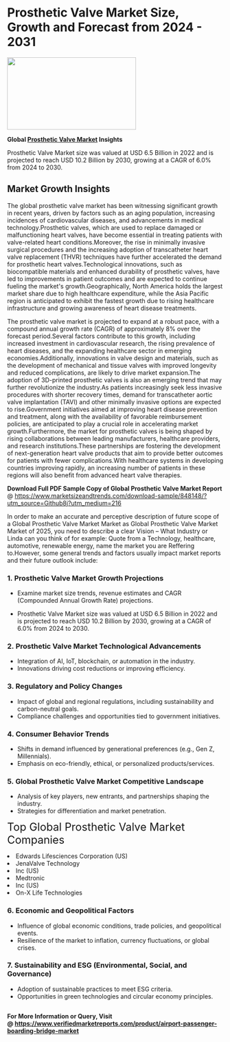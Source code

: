 <H1>Prosthetic Valve Market Size, Growth and Forecast from 2024 - 2031</H1><img class="aligncenter size-medium wp-image-584254" src="https://thirdeyenews.in/wp-content/uploads/2024/09/Global-Market-Research-300x168.jpeg" alt="" width="300" height="168" /><p><strong>Global&nbsp;<a href="https://www.marketsizeandtrends.com/download-sample/848148/?utm_source=Github8j?utm_medium=216">Prosthetic Valve Market</a> Insights</strong></p><p>Prosthetic Valve Market size was valued at USD 6.5 Billion in 2022 and is projected to reach USD 10.2 Billion by 2030, growing at a CAGR of 6.0% from 2024 to 2030.</p><p><h2>Market Growth Insights</h2> <p>The global prosthetic valve market has been witnessing significant growth in recent years, driven by factors such as an aging population, increasing incidences of cardiovascular diseases, and advancements in medical technology.Prosthetic valves, which are used to replace damaged or malfunctioning heart valves, have become essential in treating patients with valve-related heart conditions.Moreover, the rise in minimally invasive surgical procedures and the increasing adoption of transcatheter heart valve replacement (THVR) techniques have further accelerated the demand for prosthetic heart valves.Technological innovations, such as biocompatible materials and enhanced durability of prosthetic valves, have led to improvements in patient outcomes and are expected to continue fueling the market's growth.Geographically, North America holds the largest market share due to high healthcare expenditure, while the Asia Pacific region is anticipated to exhibit the fastest growth due to rising healthcare infrastructure and growing awareness of heart disease treatments.</p> <p>The prosthetic valve market is projected to expand at a robust pace, with a compound annual growth rate (CAGR) of approximately 8% over the forecast period.Several factors contribute to this growth, including increased investment in cardiovascular research, the rising prevalence of heart diseases, and the expanding healthcare sector in emerging economies.Additionally, innovations in valve design and materials, such as the development of mechanical and tissue valves with improved longevity and reduced complications, are likely to drive market expansion.The adoption of 3D-printed prosthetic valves is also an emerging trend that may further revolutionize the industry.As patients increasingly seek less invasive procedures with shorter recovery times, demand for transcatheter aortic valve implantation (TAVI) and other minimally invasive options are expected to rise.Government initiatives aimed at improving heart disease prevention and treatment, along with the availability of favorable reimbursement policies, are anticipated to play a crucial role in accelerating market growth.Furthermore, the market for prosthetic valves is being shaped by rising collaborations between leading manufacturers, healthcare providers, and research institutions.These partnerships are fostering the development of next-generation heart valve products that aim to provide better outcomes for patients with fewer complications.With healthcare systems in developing countries improving rapidly, an increasing number of patients in these regions will also benefit from advanced heart valve therapies.<p><span class=""><strong>Download Full PDF Sample Copy of Global Prosthetic Valve Market Report</strong> @ <a href="https://www.marketsizeandtrends.com/download-sample/848148/?utm_source=Github8j?utm_medium=216" target="_blank">https://www.marketsizeandtrends.com/download-sample/848148/?utm_source=Github8j?utm_medium=216</a></span></p><p>In order to make an accurate and perceptive description of future scope of a Global&nbsp;Prosthetic Valve Market Market as Global&nbsp;Prosthetic Valve Market Market of 2025, you need to describe a clear Vision &ndash; What Industry or Linda can you think of for example: Quote from a Technology, healthcare, automotive, renewable energy, name the market you are Reffering to.However, some general trends and factors usually impact market reports and their future outlook include:</p><h3>1.&nbsp;<strong>Prosthetic Valve Market Growth Projections</strong></h3><ul><li>Examine market size trends, revenue estimates and CAGR (Compounded Annual Growth Rate) projections.</li><li><p>Prosthetic Valve Market size was valued at USD 6.5 Billion in 2022 and is projected to reach USD 10.2 Billion by 2030, growing at a CAGR of 6.0% from 2024 to 2030.</p></li></ul><h3>2.&nbsp;<strong>Prosthetic Valve Market Technological Advancements</strong></h3><ul><li>Integration of AI, IoT, blockchain, or automation in the industry.</li><li>Innovations driving cost reductions or improving efficiency.</li></ul><h3>3.&nbsp;<strong>Regulatory and Policy Changes</strong></h3><ul><li>Impact of global and regional regulations, including sustainability and carbon-neutral goals.</li><li>Compliance challenges and opportunities tied to government initiatives.</li></ul><h3>4.&nbsp;<strong>Consumer Behavior Trends</strong></h3><ul><li>Shifts in demand influenced by generational preferences (e.g., Gen Z, Millennials).</li><li>Emphasis on eco-friendly, ethical, or personalized products/services.</li></ul><h3>5.&nbsp;<strong>Global Prosthetic Valve Market Competitive Landscape</strong></h3><ul><li>Analysis of key players, new entrants, and partnerships shaping the industry.</li><li>Strategies for differentiation and market penetration.</li></ul><p data-pm-slice="1 1 []"><span style="color: inherit; font-family: inherit; font-size: 25px;">Top Global Prosthetic Valve Market Companies</span></p><div class="" data-test-id=""><p><li>Edwards Lifesciences Corporation (US)</li><li> JenaValve Technology</li><li> Inc (US)</li><li> Medtronic</li><li> Inc (US)</li><li> On-X Life Technologies</li></p></div><h3>6.&nbsp;<strong>Economic and Geopolitical Factors</strong></h3><ul><li>Influence of global economic conditions, trade policies, and geopolitical events.</li><li>Resilience of the market to inflation, currency fluctuations, or global crises.</li></ul><h3>7.&nbsp;<strong>Sustainability and ESG (Environmental, Social, and Governance)</strong></h3><ul><li>Adoption of sustainable practices to meet ESG criteria.</li><li>Opportunities in green technologies and circular economy principles.</li></ul><h2><strong style="font-size: 14px;">For More Information or Query, Visit @&nbsp;</strong><a style="background-color: #ffffff; font-size: 14px;" href="https://www.marketsizeandtrends.com/report/prosthetic-valve-market/" target="_blank">https://www.verifiedmarketreports.com/product/airport-passenger-boarding-bridge-market</a></h2>